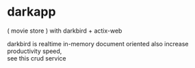 # darkapp
( movie store ) with darkbird + actix-web

darkbird is realtime in-memory document oriented 
also increase productivity speed,  
see this crud service
